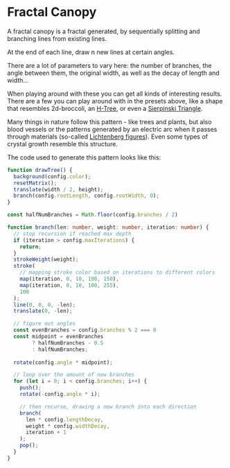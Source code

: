 # Fractal Canopy

A fractal canopy is a fractal generated, by sequentially splitting and branching lines from existing lines.

At the end of each line, draw n new lines at certain angles. 

There are a lot of parameters to vary here: the number of branches, the angle between them, the original width, as well as the decay of length and width... 

When playing around with these you can get all kinds of interesting results. There are a few you can play around with in the presets above, like a shape that resembles 2d-broccoli, an [H-Tree](https://en.wikipedia.org/wiki/H_tree), or even a [Sierpinski Triangle](/l-system/sierpinski-triangle). 

Many things in nature follow this pattern - like trees and plants, but also blood vessels or the patterns generated by an electric arc when it passes through materials (so-called [Lichtenberg figures](https://en.wikipedia.org/wiki/Lichtenberg_figure)). Even some types of crystal growth resemble this structure.

The code used to generate this pattern looks like this: 

```ts
function drawTree() {
  background(config.color);
  resetMatrix();
  translate(width / 2, height);
  branch(config.rootLength, config.rootWidth, 0);
}

const halfNumBranches = Math.floor(config.branches / 2)

function branch(len: number, weight: number, iteration: number) {
  // stop recursion if reached max depth
  if (iteration > config.maxIterations) {
    return;
  }
  strokeWeight(weight);
  stroke(
    // mapping stroke color based on iterations to different colors
    map(iteration, 0, 10, 100, 150),
    map(iteration, 0, 10, 100, 255),
    100
  );
  line(0, 0, 0, -len);
  translate(0, -len);

  // figure out angles 
  const evenBranches = config.branches % 2 === 0
  const midpoint = evenBranches
        ? halfNumBranches - 0.5
        : halfNumBranches;
        
  rotate(config.angle * midpoint);

  // loop over the amount of new branches
  for (let i = 0; i < config.branches; i++) {
    push();
    rotate(-config.angle * i);

    // then recurse, drawing a new branch into each direction
    branch(
      len * config.lengthDecay,
      weight * config.widthDecay,
      iteration + 1
    );
    pop();
  }
}
``` 